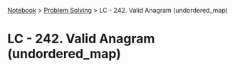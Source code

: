 <a href="../">Notebook</a> > <a href="../problem-solving">Problem Solving</a> > LC - 242. Valid Anagram (undordered_map)

# LC - 242. Valid Anagram (undordered_map)